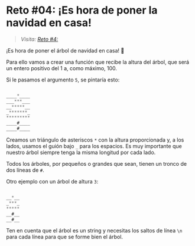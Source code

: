 # Reto #04: ¡Es hora de poner la navidad en casa!

> _Visita: [Reto #4:](https://2021.adventjs.dev/challenges/04)_

¡Es hora de poner el árbol de navidad en casa! 🎄

Para ello vamos a crear una función que recibe la altura del árbol, que será
un entero positivo del 1 a, como máximo, 100.

Si le pasamos el argumento `5`, se pintaría esto:

```javascript

____*____
___***___
__*****__
_*******_
*********
____#____
____#____

```

Creamos un triángulo de asteriscos `*` con la altura proporcionada y,
a los lados, usamos el guión bajo `_` para los espacios. Es muy importante
que nuestro árbol siempre tenga la misma longitud por cada lado.

Todos los árboles, por pequeños o grandes que sean, tienen un tronco de
dos líneas de `#`.

Otro ejemplo con un árbol de altura `3`:

```javascript

__*__
_***_
*****
__#__
__#__

```

Ten en cuenta que el árbol es un string y necesitas los saltos de
línea `\n` para cada línea para que se forme bien el árbol.
